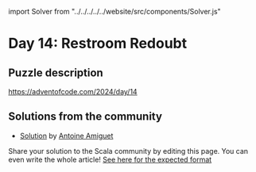 import Solver from "../../../../../website/src/components/Solver.js"

# Day 14: Restroom Redoubt

## Puzzle description

https://adventofcode.com/2024/day/14

## Solutions from the community

- [Solution](https://github.com/aamiguet/advent-2024/blob/main/src/main/scala/ch/aamiguet/advent2024/Day14.scala) by [Antoine Amiguet](https://github.com/aamiguet)

Share your solution to the Scala community by editing this page.
You can even write the whole article! [See here for the expected format](https://github.com/scalacenter/scala-advent-of-code/discussions/424)
